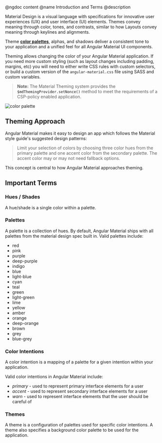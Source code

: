 @ngdoc content
@name Introduction and Terms
@description

Material Design is a visual language with specifications for innovative user experiences (UX) and user interface (UI) elements. Themes convey meaning through color, tones, and contrasts, similar to how Layouts convey meaning through keylines and alignments.

Theme [**color palettes**](http://www.google.com/design/spec/style/color.html#color-ui-color-palette), alphas, and shadows deliver a consistent tone to your application and a unified feel for all Angular Material UI components.

Theming allows changing the color of your Angular Material application. If you
need more custom styling (such as layout changes including padding, margins,
etc) you will need to either write CSS rules with custom selectors, or build a
custom version of the `angular-material.css` file using SASS and custom
variables.

> <b>Note:</b> The Material Theming system provides the <a ng-href="/api/service/$mdThemingProvider#setNonce">
  `$mdThemingProvider.setNonce()`</a> method to meet the requirements of a CSP-policy enabled application.

<img src="https://cloud.githubusercontent.com/assets/210413/4816236/bf7783dc-5edd-11e4-88ef-1f8b6e87e1d7.png" alt="color palette" style="max-width: 100%;">

## Theming Approach

Angular Material makes it easy to design an app which follows the Material style
guide's suggested design patterns:

> Limit your selection of colors by choosing three color hues from the primary palette and one accent color
> from the secondary palette. The accent color may or may not need fallback options.

This concept is central to how Angular Material approaches theming.

## Important Terms

### Hues / Shades

A hue/shade is a single color within a palette.

### Palettes

A palette is a collection of hues. By default, Angular Material ships with all
palettes from the material design spec built in. Valid palettes include:

- red
- pink
- purple
- deep-purple
- indigo
- blue
- light-blue
- cyan
- teal
- green
- light-green
- lime
- yellow
- amber
- orange
- deep-orange
- brown
- grey
- blue-grey

### Color Intentions

A color intention is a mapping of a palette for a given intention within your
application.

Valid color intentions in Angular Material include:

- *primary* - used to represent primary interface elements for a user
- *accent* - used to represent secondary interface elements for a user
- *warn* - used to represent interface elements that the user should be careful of

### Themes

A theme is a configuration of palettes used for specific color intentions. A
theme also specifies a background color palette to be used for the application.
